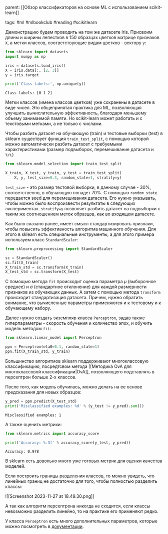 parent: [[Обзор классификаторов на основе ML с использованием scikit-learn]]

tags: #ml #mlbookclub #reading #scikitlearn 

Демонстрацию будем проводить на том же датасете Iris. Присвоим длины и ширины лепестков в 150 образцах цветков матрице признаков `X`, а метки классов, соответствующие видам цветков - вектору `у`:

```python
from sklearn import datasets
import numpy as np

iris = datasets.load_iris()
X = iris.data[:, [2, 3]]
y = iris.target

print('Class labels:', np.unique(y))
```

```output
Class labels: [0 1 2]
```

Метки классов (имена классов цветков) уже сохранены в датасете в виде чисел. Это общепринятая практика для ML, позволяющая улучшить вычислительную эффективность, благодаря меньшему объему занимаемой памяти. Но scikit-learn может работать и с текстовыми метками, а не только с числами.

Чтобы разбить датасет на обучающую (train) и тестовые выборки (test) в sklearn существует функция `train_test_split`, с помощью которой можно автоматически разбить датасет с требуемыми характеристиками (размер подвыборок, перемешивание датасета и т.п.)

```python
from sklearn.model_selection import train_test_split

X_train, X_test, y_train, y_test = train_test_split(
    X, y, test_size=0.3, random_state=1, stratify=y)
```

`test_size` - это размер тестовой выборки, в данному случае - 30%, соответственно, в обучающую попадет 70%. С помощью `random_state` передается seed для перемешивания датасета. Его нужно указывать, чтобы можно было воспроизвести результаты в следующих экспериментах. `stratify=y` позволяет разбить датасет на подвыборки с таким же соотношением меток образцов, как во входящем датасете.

Как было сказано ранее, имеет смысл стандартизировать признаки, чтобы повысить эффективность алгоритма машинного обучения. Для этого в sklearn есть специальные инструменты, а для этого примера используем класс `StandardScaler`:

```python
from sklearn.preprocessing import StandardScaler

sc = StandardScaler()
sc.fit(X_train)
X_train_std = sc.transform(X_train)
X_test_std = sc.transform(X_test)
```

С помощью метода `fit` происходит оценка параметра $μ$ (выборочное среднее) и $\sigma$ (стандартное отклонение) для каждой размерности признаков из обучающих данных. А затем с помощью метода `transform` происходит стандартизация датасета. Причем, нужно обратить внимание, что вычисленные параметры применяются и к тестовому и к обучающему набору.

Далее нужно создать экземпляр класса `Perceptron`, задав также гиперпараметры - скорость обучения и количество эпох, и обучить модель методом `fit`:

```python
from sklearn.linear_model import Perceptron

ppn = Perceptron(eta0=0.1, random_state=1)
ppn.fit(X_train_std, y_train)
```

Большинство алгоритмов sklearn поддерживают многоклассовую классификацию, посредтсвом метода [[Методика OvA для многоклассовой классификации|OvA]], позволяющего подставлять в персептрон больше 2-х классов.

После того, как модель обучилась, можно делать на ее основе предсказания для новых образцов:

```python
y_pred = ppn.predict(X_test_std)
print('Misclassified examples: %d' % (y_test != y_pred).sum())
```

```output
Misclassified examples: 1
```

А также оценить метрики:

```python
from sklearn.metrics import accuracy_score

print('Accuracy: %.3f' % accuracy_score(y_test, y_pred))
```

```output
Accuracy: 0.978
```

В sklearn есть довольно много уже готовых метрик для оценки качества моделей.

Если построить границы разделения классов, то можно увидеть, что линейных границ не достаточно для того, чтобы полностью разделить классы:

![[Screenshot 2023-11-27 at 18.49.30.png]]

А так как алгоритм персептрона никогда не сходится, если классы невозможно разделить линейно, то на практике его применяют редко.

У класса `Perseptron` есть много дополнительных параметров, которые можно посмотреть в [документации](https://scikit-learn.org/stable/modules/generated/sklearn.linear_model.Perceptron.html).

